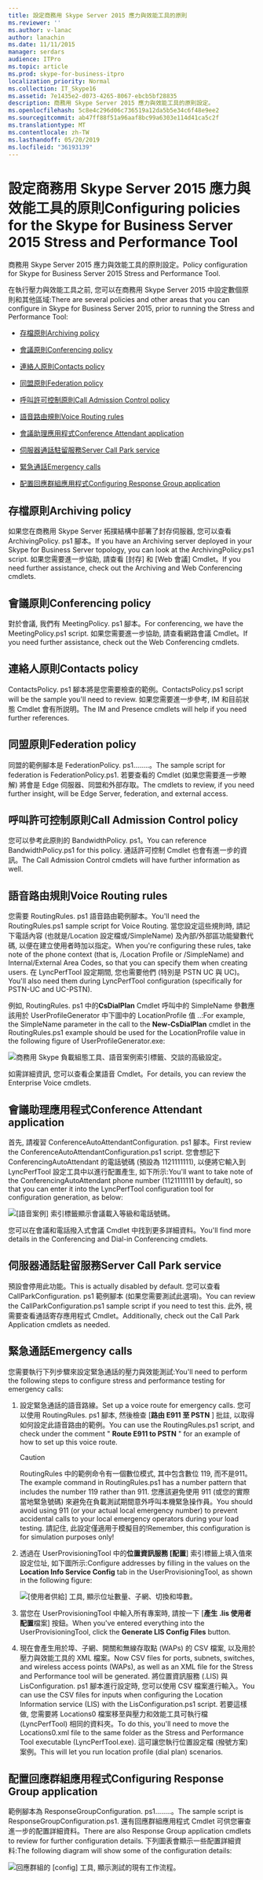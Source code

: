 ```yaml
---
title: 設定商務用 Skype Server 2015 應力與效能工具的原則
ms.reviewer: ''
ms.author: v-lanac
author: lanachin
ms.date: 11/11/2015
manager: serdars
audience: ITPro
ms.topic: article
ms.prod: skype-for-business-itpro
localization_priority: Normal
ms.collection: IT_Skype16
ms.assetid: 7e1435e2-d073-4265-8067-ebcb5bf28835
description: 商務用 Skype Server 2015 應力與效能工具的原則設定。
ms.openlocfilehash: 5c8e4c296d06c736519a12da5b5e34c6f48e9ee2
ms.sourcegitcommit: ab47ff88f51a96aaf8bc99a6303e114d41ca5c2f
ms.translationtype: MT
ms.contentlocale: zh-TW
ms.lasthandoff: 05/20/2019
ms.locfileid: "36193139"
---
```

# <a name="configuring-policies-for-the-skype-for-business-server-2015-stress-and-performance-tool"></a><span data-ttu-id="9525c-103">設定商務用 Skype Server 2015 應力與效能工具的原則</span><span class="sxs-lookup"><span data-stu-id="9525c-103">Configuring policies for the Skype for Business Server 2015 Stress and Performance Tool</span></span>
 
<span data-ttu-id="9525c-104">商務用 Skype Server 2015 應力與效能工具的原則設定。</span><span class="sxs-lookup"><span data-stu-id="9525c-104">Policy configuration for Skype for Business Server 2015 Stress and Performance Tool.</span></span>
  
<span data-ttu-id="9525c-105">在執行壓力與效能工具之前, 您可以在商務用 Skype Server 2015 中設定數個原則和其他區域:</span><span class="sxs-lookup"><span data-stu-id="9525c-105">There are several policies and other areas that you can configure in Skype for Business Server 2015, prior to running the Stress and Performance Tool:</span></span>
  
- [<span data-ttu-id="9525c-106">存檔原則</span><span class="sxs-lookup"><span data-stu-id="9525c-106">Archiving policy</span></span>](configuring-policies.md#ArchivingPolicy)
    
- [<span data-ttu-id="9525c-107">會議原則</span><span class="sxs-lookup"><span data-stu-id="9525c-107">Conferencing policy</span></span>](configuring-policies.md#ConferencingPolicy)
    
- [<span data-ttu-id="9525c-108">連絡人原則</span><span class="sxs-lookup"><span data-stu-id="9525c-108">Contacts policy</span></span>](configuring-policies.md#ContactsPolicy)
    
- [<span data-ttu-id="9525c-109">同盟原則</span><span class="sxs-lookup"><span data-stu-id="9525c-109">Federation policy</span></span>](configuring-policies.md#FederationPolicy)
    
- [<span data-ttu-id="9525c-110">呼叫許可控制原則</span><span class="sxs-lookup"><span data-stu-id="9525c-110">Call Admission Control policy</span></span>](configuring-policies.md#CACPolicy)
    
- [<span data-ttu-id="9525c-111">語音路由規則</span><span class="sxs-lookup"><span data-stu-id="9525c-111">Voice Routing rules</span></span>](configuring-policies.md#VoiceRoutingRules)
    
- [<span data-ttu-id="9525c-112">會議助理應用程式</span><span class="sxs-lookup"><span data-stu-id="9525c-112">Conference Attendant application</span></span>](configuring-policies.md#ConfAttendantApp)
    
- [<span data-ttu-id="9525c-113">伺服器通話駐留服務</span><span class="sxs-lookup"><span data-stu-id="9525c-113">Server Call Park service</span></span>](configuring-policies.md#ServerCallParkServ)
    
- [<span data-ttu-id="9525c-114">緊急通話</span><span class="sxs-lookup"><span data-stu-id="9525c-114">Emergency calls</span></span>](configuring-policies.md#EmergencyCalls)
    
- [<span data-ttu-id="9525c-115">配置回應群組應用程式</span><span class="sxs-lookup"><span data-stu-id="9525c-115">Configuring Response Group application</span></span>](configuring-policies.md#ConfigResponseGroupApp)
    
## <a name="archiving-policy"></a><span data-ttu-id="9525c-116">存檔原則</span><span class="sxs-lookup"><span data-stu-id="9525c-116">Archiving policy</span></span>
<span data-ttu-id="9525c-117"><a name="ArchivingPolicy"> </a></span><span class="sxs-lookup"><span data-stu-id="9525c-117"></span></span>

<span data-ttu-id="9525c-118">如果您在商務用 Skype Server 拓撲結構中部署了封存伺服器, 您可以查看 ArchivingPolicy. ps1 腳本。</span><span class="sxs-lookup"><span data-stu-id="9525c-118">If you have an Archiving server deployed in your Skype for Business Server topology, you can look at the ArchivingPolicy.ps1 script.</span></span> <span data-ttu-id="9525c-119">如果您需要進一步協助, 請查看 [封存] 和 [Web 會議] Cmdlet。</span><span class="sxs-lookup"><span data-stu-id="9525c-119">If you need further assistance, check out the Archiving and Web Conferencing cmdlets.</span></span>
  
## <a name="conferencing-policy"></a><span data-ttu-id="9525c-120">會議原則</span><span class="sxs-lookup"><span data-stu-id="9525c-120">Conferencing policy</span></span>
<span data-ttu-id="9525c-121"><a name="ConferencingPolicy"> </a></span><span class="sxs-lookup"><span data-stu-id="9525c-121"></span></span>

<span data-ttu-id="9525c-122">對於會議, 我們有 MeetingPolicy. ps1 腳本。</span><span class="sxs-lookup"><span data-stu-id="9525c-122">For conferencing, we have the MeetingPolicy.ps1 script.</span></span> <span data-ttu-id="9525c-123">如果您需要進一步協助, 請查看網路會議 Cmdlet。</span><span class="sxs-lookup"><span data-stu-id="9525c-123">If you need further assistance, check out the Web Conferencing cmdlets.</span></span>
  
## <a name="contacts-policy"></a><span data-ttu-id="9525c-124">連絡人原則</span><span class="sxs-lookup"><span data-stu-id="9525c-124">Contacts policy</span></span>
<span data-ttu-id="9525c-125"><a name="ContactsPolicy"> </a></span><span class="sxs-lookup"><span data-stu-id="9525c-125"></span></span>

<span data-ttu-id="9525c-126">ContactsPolicy. ps1 腳本將是您需要檢查的範例。</span><span class="sxs-lookup"><span data-stu-id="9525c-126">ContactsPolicy.ps1 script will be the sample you'll need to review.</span></span> <span data-ttu-id="9525c-127">如果您需要進一步參考, IM 和目前狀態 Cmdlet 會有所説明。</span><span class="sxs-lookup"><span data-stu-id="9525c-127">The IM and Presence cmdlets will help if you need further references.</span></span>
  
## <a name="federation-policy"></a><span data-ttu-id="9525c-128">同盟原則</span><span class="sxs-lookup"><span data-stu-id="9525c-128">Federation policy</span></span>
<span data-ttu-id="9525c-129"><a name="FederationPolicy"> </a></span><span class="sxs-lookup"><span data-stu-id="9525c-129"></span></span>

<span data-ttu-id="9525c-130">同盟的範例腳本是 FederationPolicy. ps1........。</span><span class="sxs-lookup"><span data-stu-id="9525c-130">The sample script for federation is FederationPolicy.ps1.</span></span> <span data-ttu-id="9525c-131">若要查看的 Cmdlet (如果您需要進一步瞭解) 將會是 Edge 伺服器、同盟和外部存取。</span><span class="sxs-lookup"><span data-stu-id="9525c-131">The cmdlets to review, if you need further insight, will be Edge Server, federation, and external access.</span></span>
  
## <a name="call-admission-control-policy"></a><span data-ttu-id="9525c-132">呼叫許可控制原則</span><span class="sxs-lookup"><span data-stu-id="9525c-132">Call Admission Control policy</span></span>
<span data-ttu-id="9525c-133"><a name="CACPolicy"> </a></span><span class="sxs-lookup"><span data-stu-id="9525c-133"></span></span>

<span data-ttu-id="9525c-134">您可以參考此原則的 BandwidthPolicy. ps1。</span><span class="sxs-lookup"><span data-stu-id="9525c-134">You can reference BandwidthPolicy.ps1 for this policy.</span></span> <span data-ttu-id="9525c-135">通話許可控制 Cmdlet 也會有進一步的資訊。</span><span class="sxs-lookup"><span data-stu-id="9525c-135">The Call Admission Control cmdlets will have further information as well.</span></span>
  
## <a name="voice-routing-rules"></a><span data-ttu-id="9525c-136">語音路由規則</span><span class="sxs-lookup"><span data-stu-id="9525c-136">Voice Routing rules</span></span>
<span data-ttu-id="9525c-137"><a name="VoiceRoutingRules"> </a></span><span class="sxs-lookup"><span data-stu-id="9525c-137"></span></span>

<span data-ttu-id="9525c-138">您需要 RoutingRules. ps1 語音路由範例腳本。</span><span class="sxs-lookup"><span data-stu-id="9525c-138">You'll need the RoutingRules.ps1 sample script for Voice Routing.</span></span> <span data-ttu-id="9525c-139">當您設定這些規則時, 請記下電話內容 (也就是/Location 設定檔或/SimpleName) 及內部/外部區功能變數代碼, 以便在建立使用者時加以指定。</span><span class="sxs-lookup"><span data-stu-id="9525c-139">When you're configuring these rules, take note of the phone context (that is, /Location Profile or /SimpleName) and Internal/External Area Codes, so that you can specify them when creating users.</span></span> <span data-ttu-id="9525c-140">在 LyncPerfTool 設定期間, 您也需要他們 (特別是 PSTN UC 與 UC)。</span><span class="sxs-lookup"><span data-stu-id="9525c-140">You'll also need them during LyncPerfTool configuration (specifically for PSTN-UC and UC-PSTN).</span></span>
  
<span data-ttu-id="9525c-141">例如, RoutingRules. ps1 中的**CsDialPlan** Cmdlet 呼叫中的 SimpleName 參數應該用於 UserProfileGenerator 中下圖中的 LocationProfile 值 ..:</span><span class="sxs-lookup"><span data-stu-id="9525c-141">For example, the SimpleName parameter in the call to the **New-CsDialPlan** cmdlet in the RoutingRules.ps1 example should be used for the LocationProfile value in the following figure of UserProfileGenerator.exe:</span></span>
  
![商務用 Skype 負載組態工具、語音案例索引標籤、交談的高級設定。](../../media/59f42e4e-8f1e-4d43-9ae2-9e6026191951.png)
  
<span data-ttu-id="9525c-143">如需詳細資訊, 您可以查看企業語音 Cmdlet。</span><span class="sxs-lookup"><span data-stu-id="9525c-143">For details, you can review the Enterprise Voice cmdlets.</span></span>
  
## <a name="conference-attendant-application"></a><span data-ttu-id="9525c-144">會議助理應用程式</span><span class="sxs-lookup"><span data-stu-id="9525c-144">Conference Attendant application</span></span>
<span data-ttu-id="9525c-145"><a name="ConfAttendantApp"> </a></span><span class="sxs-lookup"><span data-stu-id="9525c-145"></span></span>

<span data-ttu-id="9525c-146">首先, 請複習 ConferenceAutoAttendantConfiguration. ps1 腳本。</span><span class="sxs-lookup"><span data-stu-id="9525c-146">First review the ConferenceAutoAttendantConfiguration.ps1 script.</span></span> <span data-ttu-id="9525c-147">您會想記下 ConferencingAutoAttendant 的電話號碼 (預設為 1121111111), 以便將它輸入到 LyncPerfTool 設定工具中以進行配置產生, 如下所示:</span><span class="sxs-lookup"><span data-stu-id="9525c-147">You'll want to take note of the ConferencingAutoAttendant phone number (1121111111 by default), so that you can enter it into the LyncPerfTool configuration tool for configuration generation, as below:</span></span>
  
![[語音案例] 索引標籤顯示會議載入等級和電話號碼。](../../media/a3ea5fc0-8b3d-4842-b809-f137f470dbdc.png)
  
<span data-ttu-id="9525c-149">您可以在會議和電話撥入式會議 Cmdlet 中找到更多詳細資料。</span><span class="sxs-lookup"><span data-stu-id="9525c-149">You'll find more details in the Conferencing and Dial-in Conferencing cmdlets.</span></span>
  
## <a name="server-call-park-service"></a><span data-ttu-id="9525c-150">伺服器通話駐留服務</span><span class="sxs-lookup"><span data-stu-id="9525c-150">Server Call Park service</span></span>
<span data-ttu-id="9525c-151"><a name="ServerCallParkServ"> </a></span><span class="sxs-lookup"><span data-stu-id="9525c-151"></span></span>

<span data-ttu-id="9525c-152">預設會停用此功能。</span><span class="sxs-lookup"><span data-stu-id="9525c-152">This is actually disabled by default.</span></span> <span data-ttu-id="9525c-153">您可以查看 CallParkConfiguration. ps1 範例腳本 (如果您需要測試此選項)。</span><span class="sxs-lookup"><span data-stu-id="9525c-153">You can review the CallParkConfiguration.ps1 sample script if you need to test this.</span></span> <span data-ttu-id="9525c-154">此外, 視需要查看通話寄存應用程式 Cmdlet。</span><span class="sxs-lookup"><span data-stu-id="9525c-154">Additionally, check out the Call Park Application cmdlets as needed.</span></span>
  
## <a name="emergency-calls"></a><span data-ttu-id="9525c-155">緊急通話</span><span class="sxs-lookup"><span data-stu-id="9525c-155">Emergency calls</span></span>
<span data-ttu-id="9525c-156"><a name="EmergencyCalls"> </a></span><span class="sxs-lookup"><span data-stu-id="9525c-156"></span></span>

<span data-ttu-id="9525c-157">您需要執行下列步驟來設定緊急通話的壓力與效能測試:</span><span class="sxs-lookup"><span data-stu-id="9525c-157">You'll need to perform the following steps to configure stress and performance testing for emergency calls:</span></span>
  
1. <span data-ttu-id="9525c-158">設定緊急通話的語音路線。</span><span class="sxs-lookup"><span data-stu-id="9525c-158">Set up a voice route for emergency calls.</span></span> <span data-ttu-id="9525c-159">您可以使用 RoutingRules. ps1 腳本, 然後檢查 [**路由 E911 至 PSTN** ] 批註, 以取得如何設定此語音路由的範例。</span><span class="sxs-lookup"><span data-stu-id="9525c-159">You can use the RoutingRules.ps1 script, and check under the comment " **Route E911 to PSTN** " for an example of how to set up this voice route.</span></span>
    
    > [!CAUTION]
    > <span data-ttu-id="9525c-160">RoutingRules 中的範例命令有一個數位模式, 其中包含數位 119, 而不是911。</span><span class="sxs-lookup"><span data-stu-id="9525c-160">The example command in RoutingRules.ps1 has a number pattern that includes the number 119 rather than 911.</span></span> <span data-ttu-id="9525c-161">您應該避免使用 911 (或您的實際當地緊急號碼) 來避免在負載測試期間意外呼叫本機緊急操作員。</span><span class="sxs-lookup"><span data-stu-id="9525c-161">You should avoid using 911 (or your actual local emergency number) to prevent accidental calls to your local emergency operators during your load testing.</span></span> <span data-ttu-id="9525c-162">請記住, 此設定僅適用于模擬目的!</span><span class="sxs-lookup"><span data-stu-id="9525c-162">Remember, this configuration is for simulation purposes only!</span></span> 
  
2. <span data-ttu-id="9525c-163">透過在 UserProvisioningTool 中的**位置資訊服務 [配置**] 索引標籤上填入值來設定位址, 如下圖所示:</span><span class="sxs-lookup"><span data-stu-id="9525c-163">Configure addresses by filling in the values on the **Location Info Service Config** tab in the UserProvisioningTool, as shown in the following figure:</span></span>
    
     ![[使用者供給] 工具, 顯示位址數量、子網、切換和埠數。](../../media/ebe85a0c-750f-4301-97d4-d158a40ea98a.png)
  
3. <span data-ttu-id="9525c-165">當您在 UserProvisioningTool 中輸入所有專案時, 請按一下 [**產生 .lis 使用者配置**檔案] 按鈕。</span><span class="sxs-lookup"><span data-stu-id="9525c-165">When you've entered everything into the UserProvisioningTool, click the **Generate LIS Config Files** button.</span></span>
    
4. <span data-ttu-id="9525c-166">現在會產生用於埠、子網、開關和無線存取點 (WAPs) 的 CSV 檔案, 以及用於壓力與效能工具的 XML 檔案。</span><span class="sxs-lookup"><span data-stu-id="9525c-166">Now CSV files for ports, subnets, switches, and wireless access points (WAPs), as well as an XML file for the Stress and Performance tool will be generated.</span></span> <span data-ttu-id="9525c-167">將位置資訊服務 (.LIS) 與 LisConfiguration. ps1 腳本進行設定時, 您可以使用 CSV 檔案進行輸入。</span><span class="sxs-lookup"><span data-stu-id="9525c-167">You can use the CSV files for inputs when configuring the Location Information service (LIS) with the LisConfiguration.ps1 script.</span></span> <span data-ttu-id="9525c-168">若要這樣做, 您需要將 Locations0 檔案移至與壓力和效能工具可執行檔 (LyncPerfTool) 相同的資料夾。</span><span class="sxs-lookup"><span data-stu-id="9525c-168">To do this, you'll need to move the Locations0.xml file to the same folder as the Stress and Performance Tool executable (LyncPerfTool.exe).</span></span> <span data-ttu-id="9525c-169">這可讓您執行位置設定檔 (撥號方案) 案例。</span><span class="sxs-lookup"><span data-stu-id="9525c-169">This will let you run location profile (dial plan) scenarios.</span></span>
    
## <a name="configuring-response-group-application"></a><span data-ttu-id="9525c-170">配置回應群組應用程式</span><span class="sxs-lookup"><span data-stu-id="9525c-170">Configuring Response Group application</span></span>
<span data-ttu-id="9525c-171"><a name="ConfigResponseGroupApp"> </a></span><span class="sxs-lookup"><span data-stu-id="9525c-171"></span></span>

<span data-ttu-id="9525c-172">範例腳本為 ResponseGroupConfiguration. ps1........。</span><span class="sxs-lookup"><span data-stu-id="9525c-172">The sample script is ResponseGroupConfiguration.ps1.</span></span> <span data-ttu-id="9525c-173">還有回應群組應用程式 Cmdlet 可供您審查進一步的配置詳細資料。</span><span class="sxs-lookup"><span data-stu-id="9525c-173">There are also Response Group application cmdlets to review for further configuration details.</span></span> <span data-ttu-id="9525c-174">下列圖表會顯示一些配置詳細資料:</span><span class="sxs-lookup"><span data-stu-id="9525c-174">The following diagram will show some of the configuration details:</span></span>
  
![回應群組的 [config] 工具, 顯示測試的現有工作流程。](../../media/e218a345-4813-4332-8cff-b48de05017ef.jpg)
  

